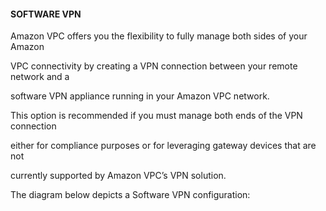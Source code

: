 #### SOFTWARE VPN


Amazon VPC offers you the flexibility to fully manage both sides of your Amazon

VPC connectivity by creating a VPN connection between your remote network and a

software VPN appliance running in your Amazon VPC network.


This option is recommended if you must manage both ends of the VPN connection

either for compliance purposes or for leveraging gateway devices that are not

currently supported by Amazon VPC’s VPN solution.


The diagram below depicts a Software VPN configuration:

